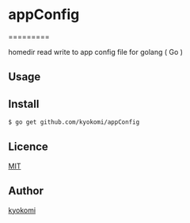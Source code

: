 # appConfig

=========

homedir read write to app config file for golang ( Go )

## Usage

## Install

```sh
$ go get github.com/kyokomi/appConfig
```

## Licence

[MIT](https://github.com/kyokomi/appConfig/blob/master/LICENSE)

## Author

[kyokomi](https://github.com/kyokomi)
